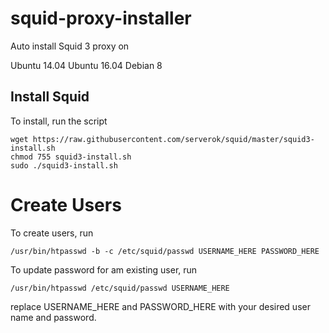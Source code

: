 # squid-proxy-installer

Auto install Squid 3 proxy on

Ubuntu 14.04
Ubuntu 16.04
Debian 8 

## Install Squid

To install, run the script

```
wget https://raw.githubusercontent.com/serverok/squid/master/squid3-install.sh
chmod 755 squid3-install.sh
sudo ./squid3-install.sh
```

# Create Users

To create users, run

```
/usr/bin/htpasswd -b -c /etc/squid/passwd USERNAME_HERE PASSWORD_HERE
```

To update password for am existing user, run

```
/usr/bin/htpasswd /etc/squid/passwd USERNAME_HERE
```


replace USERNAME_HERE and PASSWORD_HERE with your desired user name and password.
